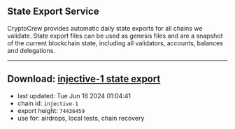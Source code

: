 ## State Export Service
CryptoCrew provides automatic daily state exports for all chains we validate. State export files can be used as genesis files and are a snapshot of the current blockchain state, including all validators, accounts, balances and delegations.

---
**Download: [injective-1 state export](https://dl-eu2.ccvalidators.com/SERVICE/injective/injective-1_export_74436459.json)**
---

- last updated: Tue Jun 18 2024 01:04:41
- chain id: `injective-1`
- export height: `74436459`
- use for: airdrops, local tests, chain recovery
